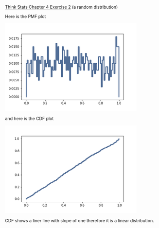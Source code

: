 [Think Stats Chapter 4 Exercise 2](http://greenteapress.com/thinkstats2/html/thinkstats2005.html#toc41) (a random distribution)

>> 
Here is the PMF plot


![alt text](./random_pmf.png)

and here is the CDF plot


![alt text](./random_cdf.png)

CDF shows a liner line with slope of one therefore it is a linear distribution.
